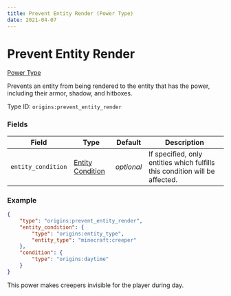 ```yaml
---
title: Prevent Entity Render (Power Type)
date: 2021-04-07
---
```


# Prevent Entity Render

[Power Type](../power_types.md)

Prevents an entity from being rendered to the entity that has the power, including their armor, shadow, and hitboxes.

Type ID: `origins:prevent_entity_render`

### Fields

Field  | Type | Default | Description
-------|------|---------|-------------
`entity_condition` | [Entity Condition](../entity_conditions.md) | _optional_ | If specified, only entities which fulfills this condition will be affected.

### Example
```json
{
    "type": "origins:prevent_entity_render",
    "entity_condition": {
		"type": "origins:entity_type",
		"entity_type": "minecraft:creeper"
	},
	"condition": {
		"type": "origins:daytime"
	}
}
```
This power makes creepers invisible for the player during day.
